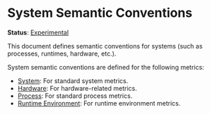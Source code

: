<!--- Hugo front matter used to generate the website version of this page:
linkTitle: System
path_base_for_github_subdir:
  from: content/en/docs/specs/semconv/system/_index.md
  to: system/README.md
--->

# System Semantic Conventions

**Status**: [Experimental][DocumentStatus]

This document defines semantic conventions for systems (such as processes, runtimes, hardware, etc.).

System semantic conventions are defined for the following metrics:

* [System](system-metrics.md): For standard system metrics.
* [Hardware](hardware-metrics.md): For hardware-related metrics.
* [Process](process-metrics.md): For standard process metrics.
* [Runtime Environment](/docs/runtime/README.md#metrics): For runtime environment metrics.

[DocumentStatus]: https://github.com/open-telemetry/opentelemetry-specification/tree/v1.22.0/specification/document-status.md
